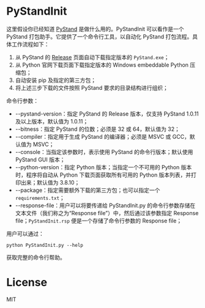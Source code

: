 # PyStandInit

这里假设你已经知道 [PyStand](https://github.com/skywind3000/PyStand) 是做什么用的。PyStandInit 可以看作是一个 PyStand 打包助手。它提供了一个命令行工具，以自动化 PyStand 打包流程。具体工作流程如下：

1. 从 PyStand 的 [Release](https://github.com/skywind3000/PyStand/releases) 页面自动下载指定版本的 `PyStand.exe`；
2. 从 Python 官网下载页面下载指定版本的 Windows embeddable Python 压缩包；
3. 自动安装 pip 及指定的第三方包；
4. 将上述三步下载的文件按照 PyStand 要求的目录结构进行组织；

命令行参数：

- --pystand-version：指定 PyStand 的 Release 版本，仅支持 PyStand 1.0.11 及以上版本，默认值为 1.0.11；
- --bitness：指定 PyStand 的位数；必须是 32 或 64，默认值为 32；
- --compiler：指定用于生成 PyStand 的编译器；必须是 MSVC 或 GCC，默认值为 MSVC；
- --console：当指定该参数时，表示使用 PyStand 的命令行版本；默认使用 PyStand GUI 版本；
- --python-version：指定 Python 版本；当指定一个不可用的 Python 版本时，程序将自动从 Python 下载页面获取所有可用的 Python 版本列表，并打印出来；默认值为 3.8.10；
- --package：指定需要额外下载的第三方包；也可以指定一个 `requirements.txt`；
- --response-file：用户可以将要传递给 PyStandInit.py 的命令行参数存储在文本文件（我们称之为“Response file”）中，然后通过该参数指定 Response file；`PyStandInit.rsp` 便是一个存储了命令行参数的 Response file；

用户可以通过：

```
python PyStandInit.py --help
```

获取完整的命令行帮助。

# License

MIT